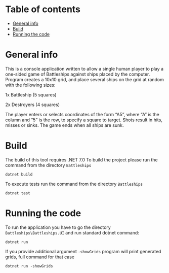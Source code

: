 # Table of contents
* [General info](#general-info)
* [Build](#build)
* [Running the code](#running-the-code)

# General info

This is a console application written to allow a single human player to play a one-sided game of Battleships against ships placed by the computer. Program creates a 10x10 grid, and place several ships on the grid at random with the following sizes:

1x Battleship (5 squares)

2x Destroyers (4 squares)

The player enters or selects coordinates of the form “A5”, where “A” is the column and “5” is the row, to specify a square to target. Shots result in hits, misses or sinks. The game ends when all ships are sunk.

# Build
The build of this tool requires .NET 7.0
To build the project please run the command from the directory `Battleships`

    dotnet build

To execute tests run the command from the directory `Battleships`

    dotnet test

# Running the code
To run the application you have to go the directory `Battleships\Battleships.UI` and run standard dotnet command:

    dotnet run

If you provide additional argument `-showGrids` program will print generated grids, full command for that case

    dotnet run -showGrids